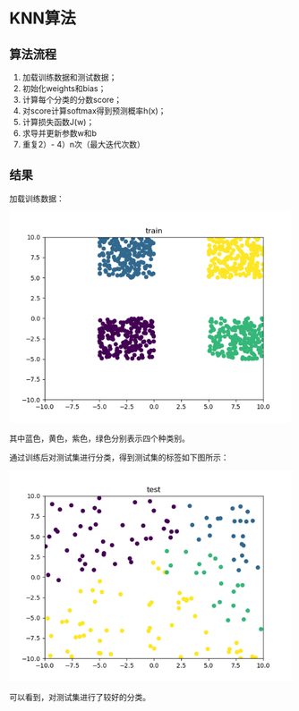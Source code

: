 # KNN算法
## 算法流程
1. 加载训练数据和测试数据；
2. 初始化weights和bias；
3. 计算每个分类的分数score；
4. 对score计算softmax得到预测概率h(x)；
5. 计算损失函数J(w)；
6. 求导并更新参数w和b
7. 重复2）- 4）n次（最大迭代次数）

## 结果
加载训练数据：

![train](save\train.png)

其中蓝色，黄色，紫色，绿色分别表示四个种类别。

通过训练后对测试集进行分类，得到测试集的标签如下图所示：

![](save/test.png)

可以看到，对测试集进行了较好的分类。